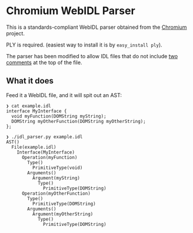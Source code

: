 Chromium WebIDL Parser
======================

This is a standards-compliant WebIDL parser obtained from the [Chromium](https://code.google.com/p/chromium/codesearch#chromium/src/tools/idl_parser/) project. 

PLY is required. (easiest way to install it is by ```easy_install ply```).

The parser has been modified to allow IDL files that do not include [two comments](https://github.com/meltuhamy/native-calls/blob/e3e62051a0cd753d4b847ee8a38d84ee1707e296/idl_parser/idl_parser.py#L159) at the top of the file.


What it does
------------
Feed it a WebIDL file, and it will spit out an AST:

```
❯ cat example.idl
interface MyInterface {
  void myFunction(DOMString myString);
  DOMString myOtherFunction(DOMString myOtherString);
};

❯ ./idl_parser.py example.idl
AST()
  File(example.idl)
    Interface(MyInterface)
      Operation(myFunction)
        Type()
          PrimitiveType(void)
        Arguments()
          Argument(myString)
            Type()
              PrimitiveType(DOMString)
      Operation(myOtherFunction)
        Type()
          PrimitiveType(DOMString)
        Arguments()
          Argument(myOtherString)
            Type()
              PrimitiveType(DOMString)
```

